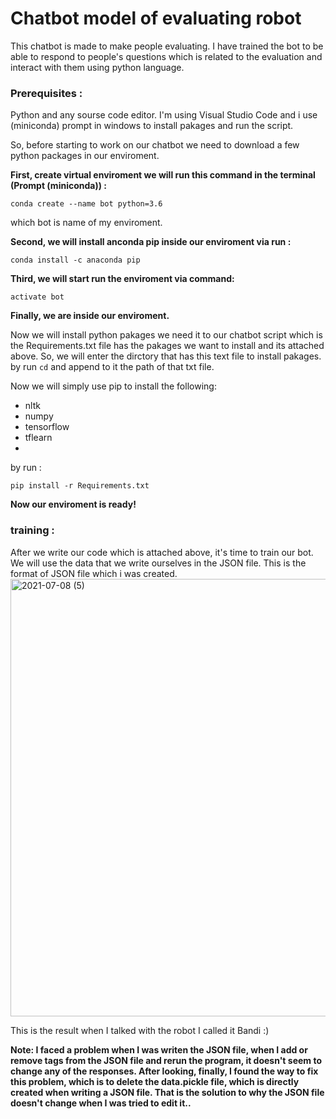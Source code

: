 # Chatbot model of evaluating robot
This chatbot is made to make people evaluating. I have trained the bot to be able to respond to people's questions which is related to the evaluation and interact with them using python language.

<h3> Prerequisites : </h3>   
 Python and any sourse code editor. I'm using Visual Studio Code and i use (miniconda) prompt in windows to install pakages and run the script.    
 
 So, before starting to work on our chatbot we need to download a few python packages in our enviroment. 
 
**First, create virtual enviroment we will run this command in the terminal (Prompt (miniconda)) :**
 ```
 conda create --name bot python=3.6
 ```
 which bot is name of my enviroment.  
 
 **Second, we will install anconda pip inside our enviroment via run :**
  ```
  conda install -c anaconda pip
 ```
 
 **Third, we will start run the enviroment via command:**
  ```
  activate bot
 ``` 
**Finally, we are inside our enviroment.**

Now we will install python pakages we need it to our chatbot script which is the Requirements.txt file has the pakages we want to install and its attached above.
So, we will enter the dirctory that has this text file to install pakages. by run `cd` and append to it the path of that txt file.  

Now we will simply use pip to install the following:  
- nltk  
- numpy
- tensorflow  
- tflearn  
- 
by run :
 ``` 
 pip install -r Requirements.txt 
  ``` 

**Now our enviroment is ready!**

<h3> training : </h3>  
After we write our code which is attached above, it's time to train our bot. We will use the data that we write ourselves in the JSON file.   
This is the format of JSON file which i was created.

<img width="700" alt="2021-07-08 (5)" src="https://user-images.githubusercontent.com/43522153/124837754-28ee7b80-df8e-11eb-9480-4b4345f6e9dd.png">

This is the result when I talked with the robot I called it Bandi :)



**Note: I faced a problem when I was writen the JSON file, when I add or remove tags from the JSON file and rerun the program, it doesn't seem to change any of the responses. After looking, finally, I found the way to fix this problem, which is to delete the data.pickle file, which is directly created when writing a JSON file. That is the solution to why the JSON file doesn't change when I was tried to edit it..**










